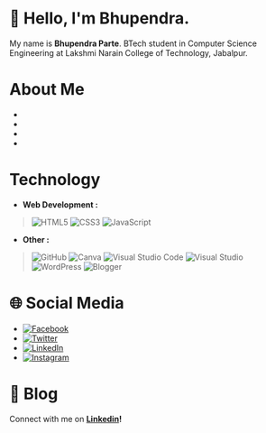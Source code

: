 # 👋 Hello, I'm Bhupendra.
My name is **Bhupendra Parte**. BTech student in Computer Science Engineering at Lakshmi Narain College of Technology, Jabalpur.

# About Me

-
-
-
-

# Technology

- **Web Development :**
> ![HTML5](https://img.shields.io/badge/html5-%23E34F26.svg?style=for-the-badge&logo=html5&logoColor=white) ![CSS3](https://img.shields.io/badge/css3-%231572B6.svg?style=for-the-badge&logo=css3&logoColor=white) ![JavaScript](https://img.shields.io/badge/javascript-%23323330.svg?style=for-the-badge&logo=javascript&logoColor=%23F7DF1E) 
- **Other :**
> ![GitHub](https://img.shields.io/badge/github-%23121011.svg?style=for-the-badge&logo=github&logoColor=white) ![Canva](https://img.shields.io/badge/Canva-%2300C4CC.svg?style=for-the-badge&logo=Canva&logoColor=white) ![Visual Studio Code](https://img.shields.io/badge/Visual%20Studio%20Code-0078d7.svg?style=for-the-badge&logo=visual-studio-code&logoColor=white) ![Visual Studio](https://img.shields.io/badge/Visual%20Studio-5C2D91.svg?style=for-the-badge&logo=visual-studio&logoColor=white)  ![WordPress](https://img.shields.io/badge/WordPress-%23117AC9.svg?style=for-the-badge&logo=WordPress&logoColor=white) ![Blogger](https://img.shields.io/badge/Blogger-FF5722?style=for-the-badge&logo=blogger&logoColor=white)

# 🌐 Social Media

- [![Facebook](https://img.shields.io/badge/Facebook-%231877F2.svg?logo=Facebook&logoColor=white)](https://facebook.com/IBParte)
- [![Twitter](https://img.shields.io/badge/Twitter-%231DA1F2.svg?logo=Twitter&logoColor=white)](https://twitter.com/vasanti_suthar)
- [![LinkedIn](https://img.shields.io/badge/LinkedIn-%230077B5.svg?logo=linkedin&logoColor=white)](https://Linkedin.com/in/bhupendraparte)
- [![Instagram](https://img.shields.io/badge/Instagram-%23E4405F.svg?logo=Instagram&logoColor=white)](https://instagram.com/bhupendraparte)

# 📃 Blog


Connect with me on **[Linkedin](https://linkedin.com/in/bhupendraparte)!**
